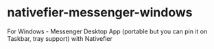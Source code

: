 # nativefier-messenger-windows
For Windows - Messenger Desktop App (portable but you can pin it on Taskbar,  tray support) with Nativefier
